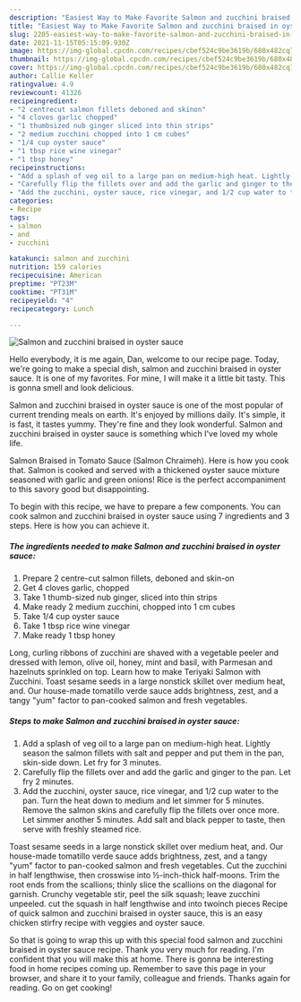 ```yaml
---
description: "Easiest Way to Make Favorite Salmon and zucchini braised in oyster sauce"
title: "Easiest Way to Make Favorite Salmon and zucchini braised in oyster sauce"
slug: 2205-easiest-way-to-make-favorite-salmon-and-zucchini-braised-in-oyster-sauce
date: 2021-11-15T05:15:09.930Z
image: https://img-global.cpcdn.com/recipes/cbef524c9be3619b/680x482cq70/salmon-and-zucchini-braised-in-oyster-sauce-recipe-main-photo.jpg
thumbnail: https://img-global.cpcdn.com/recipes/cbef524c9be3619b/680x482cq70/salmon-and-zucchini-braised-in-oyster-sauce-recipe-main-photo.jpg
cover: https://img-global.cpcdn.com/recipes/cbef524c9be3619b/680x482cq70/salmon-and-zucchini-braised-in-oyster-sauce-recipe-main-photo.jpg
author: Callie Keller
ratingvalue: 4.9
reviewcount: 41326
recipeingredient:
- "2 centrecut salmon fillets deboned and skinon"
- "4 cloves garlic chopped"
- "1 thumbsized nub ginger sliced into thin strips"
- "2 medium zucchini chopped into 1 cm cubes"
- "1/4 cup oyster sauce"
- "1 tbsp rice wine vinegar"
- "1 tbsp honey"
recipeinstructions:
- "Add a splash of veg oil to a large pan on medium-high heat. Lightly season the salmon fillets with salt and pepper and put them in the pan, skin-side down. Let fry for 3 minutes."
- "Carefully flip the fillets over and add the garlic and ginger to the pan. Let fry 2 minutes."
- "Add the zucchini, oyster sauce, rice vinegar, and 1/2 cup water to the pan. Turn the heat down to medium and let simmer for 5 minutes. Remove the salmon skins and carefully flip the fillets over once more. Let simmer another 5 minutes. Add salt and black pepper to taste, then serve with freshly steamed rice."
categories:
- Recipe
tags:
- salmon
- and
- zucchini

katakunci: salmon and zucchini 
nutrition: 159 calories
recipecuisine: American
preptime: "PT23M"
cooktime: "PT31M"
recipeyield: "4"
recipecategory: Lunch

---
```



![Salmon and zucchini braised in oyster sauce](https://img-global.cpcdn.com/recipes/cbef524c9be3619b/680x482cq70/salmon-and-zucchini-braised-in-oyster-sauce-recipe-main-photo.jpg)

Hello everybody, it is me again, Dan, welcome to our recipe page. Today, we're going to make a special dish, salmon and zucchini braised in oyster sauce. It is one of my favorites. For mine, I will make it a little bit tasty. This is gonna smell and look delicious.

Salmon and zucchini braised in oyster sauce is one of the most popular of current trending meals on earth. It's enjoyed by millions daily. It's simple, it is fast, it tastes yummy. They're fine and they look wonderful. Salmon and zucchini braised in oyster sauce is something which I've loved my whole life.

Salmon Braised in Tomato Sauce (Salmon Chraimeh). Here is how you cook that. Salmon is cooked and served with a thickened oyster sauce mixture seasoned with garlic and green onions! Rice is the perfect accompaniment to this savory good but disappointing.


To begin with this recipe, we have to prepare a few components. You can cook salmon and zucchini braised in oyster sauce using 7 ingredients and 3 steps. Here is how you can achieve it.

<!--inarticleads1-->

##### The ingredients needed to make Salmon and zucchini braised in oyster sauce:

1. Prepare 2 centre-cut salmon fillets, deboned and skin-on
1. Get 4 cloves garlic, chopped
1. Take 1 thumb-sized nub ginger, sliced into thin strips
1. Make ready 2 medium zucchini, chopped into 1 cm cubes
1. Take 1/4 cup oyster sauce
1. Take 1 tbsp rice wine vinegar
1. Make ready 1 tbsp honey


Long, curling ribbons of zucchini are shaved with a vegetable peeler and dressed with lemon, olive oil, honey, mint and basil, with Parmesan and hazelnuts sprinkled on top. Learn how to make Teriyaki Salmon with Zucchini. Toast sesame seeds in a large nonstick skillet over medium heat, and. Our house-made tomatillo verde sauce adds brightness, zest, and a tangy "yum" factor to pan-cooked salmon and fresh vegetables. 

<!--inarticleads2-->

##### Steps to make Salmon and zucchini braised in oyster sauce:

1. Add a splash of veg oil to a large pan on medium-high heat. Lightly season the salmon fillets with salt and pepper and put them in the pan, skin-side down. Let fry for 3 minutes.
1. Carefully flip the fillets over and add the garlic and ginger to the pan. Let fry 2 minutes.
1. Add the zucchini, oyster sauce, rice vinegar, and 1/2 cup water to the pan. Turn the heat down to medium and let simmer for 5 minutes. Remove the salmon skins and carefully flip the fillets over once more. Let simmer another 5 minutes. Add salt and black pepper to taste, then serve with freshly steamed rice.


Toast sesame seeds in a large nonstick skillet over medium heat, and. Our house-made tomatillo verde sauce adds brightness, zest, and a tangy "yum" factor to pan-cooked salmon and fresh vegetables. Cut the zucchini in half lengthwise, then crosswise into ½-inch-thick half-moons. Trim the root ends from the scallions; thinly slice the scallions on the diagonal for garnish. Crunchy vegetable stir, peel the silk squash; leave zucchini unpeeled. cut the squash in half lengthwise and into twoinch pieces Recipe of quick salmon and zucchini braised in oyster sauce, this is an easy chicken stirfry recipe with veggies and oyster sauce. 

So that is going to wrap this up with this special food salmon and zucchini braised in oyster sauce recipe. Thank you very much for reading. I'm confident that you will make this at home. There is gonna be interesting food in home recipes coming up. Remember to save this page in your browser, and share it to your family, colleague and friends. Thanks again for reading. Go on get cooking!
